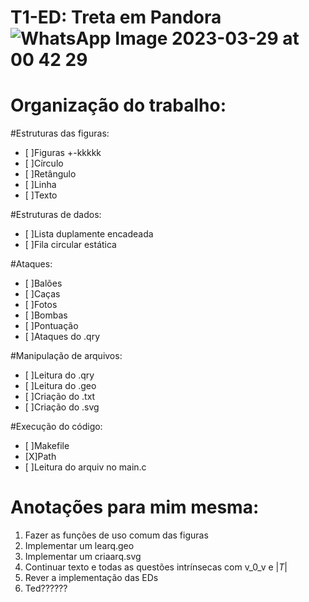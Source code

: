 # T1-ED: Treta em Pandora![WhatsApp Image 2023-03-29 at 00 42 29](https://user-images.githubusercontent.com/114019019/229173812-70ae489f-14b0-484d-b395-ab2fbe161d20.jpeg)

# Organização do trabalho:

#Estruturas das figuras:
- [ ]Figuras +-kkkkk
- [ ]Círculo
- [ ]Retângulo
- [ ]Linha
- [ ]Texto
     
#Estruturas de dados:
- [ ]Lista duplamente encadeada
- [ ]Fila circular estática
     
#Ataques:
- [ ]Balões
- [ ]Caças
- [ ]Fotos
- [ ]Bombas
- [ ]Pontuação
- [ ]Ataques do .qry
      
#Manipulação de arquivos:
- [ ]Leitura do .qry
- [ ]Leitura do .geo
- [ ]Criação do .txt
- [ ]Criação do .svg
  
#Execução do código:
- [ ]Makefile
- [X]Path
- [ ]Leitura do arquiv no main.c

# Anotações para mim mesma:

1) Fazer as funções de uso comum das figuras
2) Implementar um learq.geo
3) Implementar um criaarq.svg
4) Continuar texto e todas as questões intrínsecas com v_0_v e |_T_|
5) Rever a implementação das EDs
6) Ted??????
